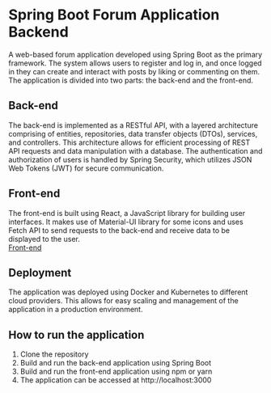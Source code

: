 # Spring Boot Forum Application Backend

A web-based forum application developed using Spring Boot as the primary framework. The system allows users to register and log in, and once logged in they can create and interact with posts by liking or commenting on them. The application is divided into two parts: the back-end and the front-end.

## Back-end
The back-end is implemented as a RESTful API, with a layered architecture comprising of entities, repositories, data transfer objects (DTOs), services, and controllers. This architecture allows for efficient processing of REST API requests and data manipulation with a database. The authentication and authorization of users is handled by Spring Security, which utilizes JSON Web Tokens (JWT) for secure communication.

## Front-end
The front-end is built using React, a JavaScript library for building user interfaces. It makes use of Material-UI library for some icons and uses Fetch API to send requests to the back-end and receive data to be displayed to the user.<br />
[Front-end](https://github.com/yumerchalashkan/springboot-forumapplication-frontend)


## Deployment
The application was deployed using Docker and Kubernetes to different cloud providers. This allows for easy scaling and management of the application in a production environment.

## How to run the application
1. Clone the repository
2. Build and run the back-end application using Spring Boot
3. Build and run the front-end application using npm or yarn
4. The application can be accessed at http://localhost:3000

